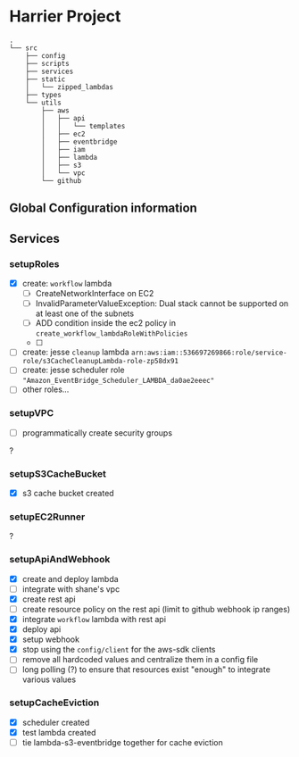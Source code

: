# Harrier Project

```
.
└── src
    ├── config
    ├── scripts
    ├── services
    ├── static
    │   └── zipped_lambdas
    ├── types
    └── utils
        ├── aws
        │   ├── api
        │   │   └── templates
        │   ├── ec2
        │   ├── eventbridge
        │   ├── iam
        │   ├── lambda
        │   ├── s3
        │   └── vpc
        └── github

```

## Global Configuration information

## Services

### setupRoles

- [x] create: `workflow` lambda
  - [ ] CreateNetworkInterface on EC2
  - [ ] InvalidParameterValueException: Dual stack cannot be supported on at least one of the subnets
  - [ ] ADD condition inside the ec2 policy in `create_workflow_lambdaRoleWithPolicies`
  - [ ]
- [ ] create: jesse `cleanup` lambda `arn:aws:iam::536697269866:role/service-role/s3CacheCleanupLambda-role-zp58dx91`
- [ ] create: jesse scheduler role `"Amazon_EventBridge_Scheduler_LAMBDA_da0ae2eeec"`
- [ ] other roles...

### setupVPC

- [ ] programmatically create security groups

?

### setupS3CacheBucket

- [x] s3 cache bucket created

### setupEC2Runner

?

### setupApiAndWebhook

- [x] create and deploy lambda
- [ ] integrate with shane's vpc
- [x] create rest api
- [ ] create resource policy on the rest api (limit to github webhook ip ranges)
- [x] integrate `workflow` lambda with rest api
- [x] deploy api
- [x] setup webhook
- [x] stop using the `config/client` for the aws-sdk clients
- [ ] remove all hardcoded values and centralize them in a config file
- [ ] long polling (?) to ensure that resources exist "enough" to integrate various values

### setupCacheEviction

- [x] scheduler created
- [x] test lambda created
- [ ] tie lambda-s3-eventbridge together for cache eviction

